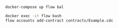 ```bash
docker-compose up flow bal
```

```bash
docker exec -it flow bash
flow accounts add-contract contracts/Example.cdc
```